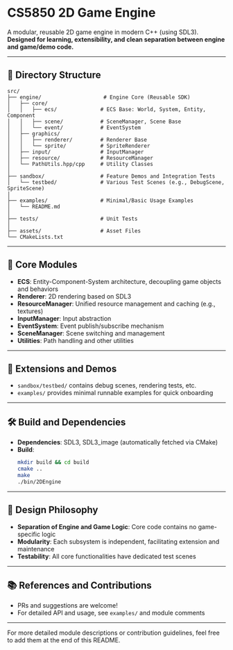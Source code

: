 # CS5850 2D Game Engine

A modular, reusable 2D game engine in modern C++ (using SDL3).  
**Designed for learning, extensibility, and clean separation between engine and game/demo code.**

---

## 📁 Directory Structure

```text
src/
├── engine/                    # Engine Core (Reusable SDK)
│   ├── core/
│   │   ├── ecs/              # ECS Base: World, System, Entity, Component
│   │   ├── scene/            # SceneManager, Scene Base
│   │   └── event/            # EventSystem
│   ├── graphics/
│   │   ├── renderer/         # Renderer Base
│   │   └── sprite/           # SpriteRenderer
│   ├── input/                # InputManager
│   ├── resource/             # ResourceManager
│   └── PathUtils.hpp/cpp     # Utility Classes
│
├── sandbox/                  # Feature Demos and Integration Tests
│   └── testbed/              # Various Test Scenes (e.g., DebugScene, SpriteScene)
│
├── examples/                 # Minimal/Basic Usage Examples
│   └── README.md
│
├── tests/                    # Unit Tests
│
├── assets/                   # Asset Files
└── CMakeLists.txt
```

---

## 🧱 Core Modules

- **ECS**: Entity-Component-System architecture, decoupling game objects and behaviors
- **Renderer**: 2D rendering based on SDL3
- **ResourceManager**: Unified resource management and caching (e.g., textures)
- **InputManager**: Input abstraction
- **EventSystem**: Event publish/subscribe mechanism
- **SceneManager**: Scene switching and management
- **Utilities**: Path handling and other utilities

---

## 🧩 Extensions and Demos

- `sandbox/testbed/` contains debug scenes, rendering tests, etc.
- `examples/` provides minimal runnable examples for quick onboarding

---

## 🛠️ Build and Dependencies

- **Dependencies**: SDL3, SDL3_image (automatically fetched via CMake)
- **Build**:
  ```sh
  mkdir build && cd build
  cmake ..
  make
  ./bin/2DEngine
  ```

---

## 🧠 Design Philosophy

- **Separation of Engine and Game Logic**: Core code contains no game-specific logic
- **Modularity**: Each subsystem is independent, facilitating extension and maintenance
- **Testability**: All core functionalities have dedicated test scenes

---

## 📚 References and Contributions

- PRs and suggestions are welcome!
- For detailed API and usage, see `examples/` and module comments

---

For more detailed module descriptions or contribution guidelines, feel free to add them at the end of this README.



